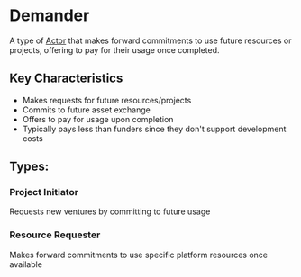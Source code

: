 # Demander

A type of [Actor](actor.md) that makes forward commitments to use future
resources or projects, offering to pay for their usage once completed.

## Key Characteristics

- Makes requests for future resources/projects
- Commits to future asset exchange
- Offers to pay for usage upon completion
- Typically pays less than funders since they don't support development costs

## Types:

### Project Initiator

Requests new ventures by committing to future usage

### Resource Requester

Makes forward commitments to use specific platform resources once available
